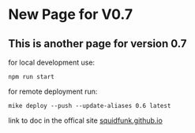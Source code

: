 # New Page for V0.7

## This is another page for version 0.7

for local development use:
``` shell title="mkdocs.yml"
npm run start
```

for remote deployment run:
``` shell title="mkdocs.yml" linenums="1"
mike deploy --push --update-aliases 0.6 latest
```

link to doc in the offical site [squidfunk.github.io](https://squidfunk.github.io/mkdocs-material/setup/setting-up-versioning/#publishing-a-new-version)

